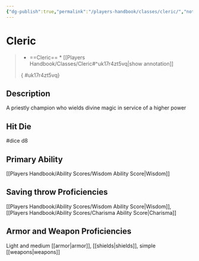```yaml
---
{"dg-publish":true,"permalink":"/players-handbook/classes/cleric/","noteIcon":""}
---
```



# Cleric



>
>* ==Cleric== *
>[[Players Handbook/Classes/Cleric#^uk17r4zt5vq\|show annotation]]
>
>
>
>{ #uk17r4zt5vq}

## Description

A priestly champion who wields divine magic in service of a higher power

## Hit Die

#dice d8

## Primary Ability

[[Players Handbook/Ability Scores/Wisdom Ability Score\|Wisdom]]

## Saving throw Proficiencies

[[Players Handbook/Ability Scores/Wisdom Ability Score\|Wisdom]], [[Players Handbook/Ability Scores/Charisma Ability Score\|Charisma]]

## Armor and Weapon Proficiencies 

Light and medium [[armor\|armor]], [[shields\|shields]], simple [[weapons\|weapons]]